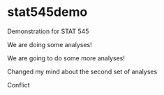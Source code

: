# stat545demo

Demonstration for STAT 545

We are doing some analyses!

We are going to do some more analyses!

Changed my mind about the second set of analyses

Conflict
